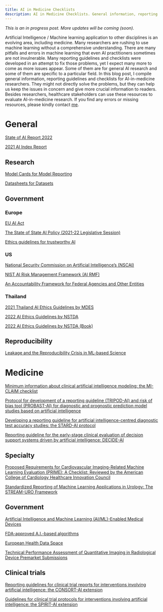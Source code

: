 ```yaml
---
title: AI in Medicine Checklists
description: AI in Medicine Checklists. General information, reporting guidelines and checklists for AI-in-medicine researchers.
---
```


_This is an in progress post. More updates will be coming (soon)._

Artificial Intelligence / Machine learning application to other disciplines is an evolving area, including medicine. Many researchers are rushing to use machine learning without a comprehensive understanding. There are many pitfalls and errors in machine learning that even AI practitioners sometimes are not invulnerable. Many reporting guidelines and checklists were developed in an attempt to fix those problems, yet I expect many more to come as more issues appear. Some of them are for general AI research and some of them are specific to a particular field. In this blog post, I compile general information, reporting guidelines and checklists for AI-in-medicine researchers. They might not directly solve the problems, but they can help us keep the issues in concern and give more crucial information to readers. Besides researchers, healthcare stakeholders can use these resources to evaluate AI-in-medicine research. If you find any errors or missing resources, please kindly contact [me](https://twitter.com/ThewDhanat).

# General

[State of AI Report 2022](https://www.stateof.ai/)

[2021 AI Index Report](https://hai.stanford.edu/ai-index-2021)

## Research

[Model Cards for Model Reporting](https://arxiv.org/abs/1810.03993)

[Datasheets for Datasets](https://arxiv.org/abs/1803.09010)

## Government

### Europe

[EU AI Act](https://artificialintelligenceact.eu/)

[The State of State AI Policy (2021-22 Legislative Session)](https://epic.org/the-state-of-ai/)

[Ethics guidelines for trustworthy AI](https://digital-strategy.ec.europa.eu/en/library/ethics-guidelines-trustworthy-ai)

### US

[National Security Commission on Artificial Intelligence’s (NSCAI)](https://www.nscai.gov/2021-final-report/)

[NIST AI Risk Management Framework (AI RMF)](https://www.nist.gov/itl/ai-risk-management-framework)

[An Accountability Framework for Federal Agencies and Other Entities](https://www.gao.gov/products/gao-21-519sp)

### Thailand

[2021 Thailand AI Ethics Guidelines by MDES](https://www.onde.go.th/assets/portals/1/files/Thailand%20AI%20Ethics%20Guideline%20(White%20paper)%20Edit%20Version.pdf)

[2022 AI Ethics Guidelines by NSTDA](https://waa.inter.nstda.or.th/stks/pub/2022/20220331-ori-ai-research-integrity-guideline.pdf)

[2022 AI Ethics Guidelines by NSTDA (Book)](https://waa.inter.nstda.or.th/stks/pub/ori/docs/20220831-aw-book-ai-ethics-guideline.pdf)


## Reproducibility

[Leakage and the Reproducibility Crisis in ML-based Science](https://reproducible.cs.princeton.edu/)

# Medicine

[Minimum information about clinical artificial intelligence modeling: the MI-CLAIM checklist](https://www.nature.com/articles/s41591-020-1041-y)

[Protocol for development of a reporting guideline (TRIPOD-AI) and risk of bias tool (PROBAST-AI) for diagnostic and prognostic prediction model studies based on artificial intelligence](https://bmjopen.bmj.com/content/11/7/e048008)

[Developing a reporting guideline for artificial intelligence-centred diagnostic test accuracy studies: the STARD-AI protocol](https://bmjopen.bmj.com/content/11/6/e047709)

[Reporting guideline for the early-stage clinical evaluation of decision support systems driven by artificial intelligence: DECIDE-AI](https://www.equator-network.org/reporting-guidelines/reporting-guideline-for-the-early-stage-clinical-evaluation-of-decision-support-systems-driven-by-artificial-intelligence-decide-ai/)

## Specialty

[Proposed Requirements for Cardiovascular Imaging-Related Machine Learning Evaluation (PRIME): A Checklist: Reviewed by the American College of Cardiology Healthcare Innovation Council](https://www.sciencedirect.com/science/article/pii/S1936878X20306367)

[Standardized Reporting of Machine Learning Applications in Urology: The STREAM-URO Framework](https://www.eu-focus.europeanurology.com/article/S2405-4569(21)00183-8/fulltext)

## Government

[Artificial Intelligence and Machine Learning (AI/ML)-Enabled Medical Devices](https://www.fda.gov/medical-devices/software-medical-device-samd/artificial-intelligence-and-machine-learning-aiml-enabled-medical-devices)

[FDA-approved A.I.-based algorithms](https://medicalfuturist.com/fda-approved-ai-based-algorithms/)

[European Health Data Space](https://health.ec.europa.eu/ehealth-digital-health-and-care/european-health-data-space_en)

[Technical Performance Assessment of Quantitative Imaging in Radiological Device Premarket Submissions](https://www.fda.gov/regulatory-information/search-fda-guidance-documents/technical-performance-assessment-quantitative-imaging-radiological-device-premarket-submissions)

## Clinical trials

[Reporting guidelines for clinical trial reports for interventions involving artificial intelligence: the CONSORT-AI extension](https://www.nature.com/articles/s41591-020-1034-x)

[Guidelines for clinical trial protocols for interventions involving artificial intelligence: the SPIRIT-AI extension](https://www.nature.com/articles/s41591-020-1037-7)
